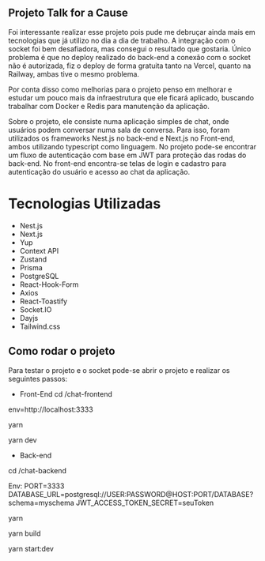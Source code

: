 ## Projeto Talk for a Cause

Foi interessante realizar esse projeto pois pude me debruçar ainda mais em tecnologias que já utilizo no dia a dia de trabalho. A integração com o socket foi bem desafiadora, mas consegui o resultado que gostaria. Único problema é que no deploy realizado do back-end a conexão com o socket não é autorizada, fiz o deploy de forma gratuita tanto na Vercel, quanto na Railway, ambas tive o mesmo problema.

Por conta disso como melhorias para o projeto penso em melhorar e estudar um pouco mais da infraestrutura que ele ficará aplicado, buscando trabalhar com Docker e Redis para manutenção da aplicação.

Sobre o projeto, ele consiste numa aplicação simples de chat, onde usuários podem conversar numa sala de conversa. Para isso, foram utilizados os frameworks Nest.js no back-end e Next.js no Front-end, ambos utilizando typescript como linguagem. No projeto pode-se encontrar um fluxo de autenticação com base em JWT para proteção das rodas do back-end. No front-end encontra-se telas de login e cadastro para autenticação do usuário e acesso ao chat da aplicação.

# Tecnologias Utilizadas

- Nest.js
- Next.js
- Yup
- Context API
- Zustand
- Prisma
- PostgreSQL
- React-Hook-Form
- Axios
- React-Toastify
- Socket.IO
- Dayjs
- Tailwind.css

## Como rodar o projeto

Para testar o projeto e o socket pode-se abrir o projeto e realizar os seguintes passos:

- Front-End
  cd /chat-frontend

env=http://localhost:3333

yarn

yarn dev

- Back-end

cd /chat-backend

Env:
PORT=3333
DATABASE_URL=postgresql://USER:PASSWORD@HOST:PORT/DATABASE?schema=myschema
JWT_ACCESS_TOKEN_SECRET=seuToken

yarn

yarn build

yarn start:dev
